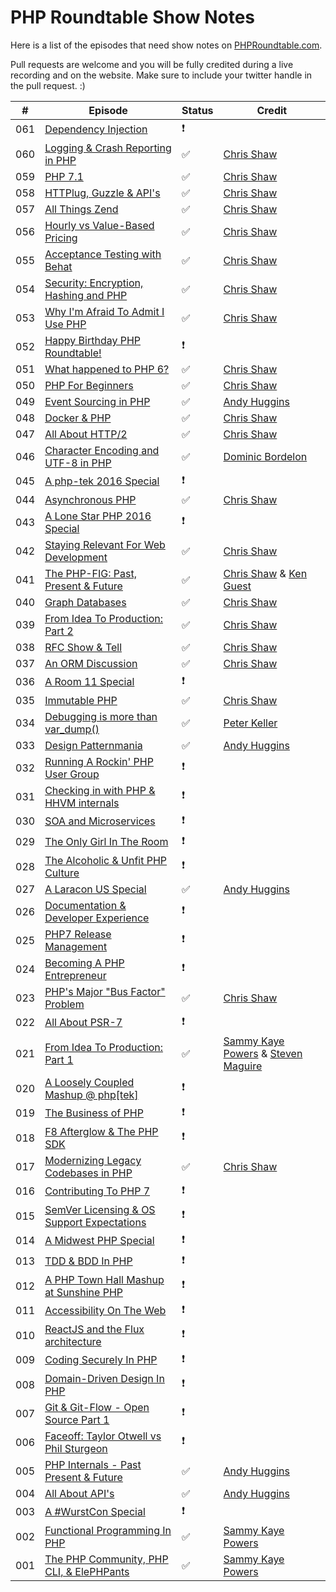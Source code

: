 # PHP Roundtable Show Notes

Here is a list of the episodes that need show notes on [PHPRoundtable.com](https://www.phproundtable.com/).

Pull requests are welcome and you will be fully credited during a live recording and on the website. Make sure to include your twitter handle in the pull request. :)

|   #   |  Episode  |  Status  |  Credit  |
|-------|-----------|----------|----------|
|  061  |  [Dependency Injection][061]  |  :exclamation:  |    |
|  060  |  [Logging & Crash Reporting in PHP][060]  |  :white_check_mark:  |  [Chris Shaw][@chris48s]  |
|  059  |  [PHP 7.1][059]  |  :white_check_mark:  |  [Chris Shaw][@chris48s]  |
|  058  |  [HTTPlug, Guzzle & API's][058]  |  :white_check_mark:  |  [Chris Shaw][@chris48s]  |
|  057  |  [All Things Zend][057]  |  :white_check_mark:  |  [Chris Shaw][@chris48s]  |
|  056  |  [Hourly vs Value-Based Pricing][056]  |  :white_check_mark:  |  [Chris Shaw][@chris48s]  |
|  055  |  [Acceptance Testing with Behat][055]  |  :white_check_mark:  |  [Chris Shaw][@chris48s]  |
|  054  |  [Security: Encryption, Hashing and PHP][054]  |  :white_check_mark:  |  [Chris Shaw][@chris48s]  |
|  053  |  [Why I'm Afraid To Admit I Use PHP][053]  |  :white_check_mark:  |  [Chris Shaw][@chris48s]  |
|  052  |  [Happy Birthday PHP Roundtable!][052]  |  :exclamation:  |    |
|  051  |  [What happened to PHP 6?][051]  |  :white_check_mark:  |  [Chris Shaw][@chris48s]  |
|  050  |  [PHP For Beginners][050]  |  :white_check_mark:  |  [Chris Shaw][@chris48s]  |
|  049  |  [Event Sourcing in PHP][049]  |  :white_check_mark:  |  [Andy Huggins][@andy_huggins]  |
|  048  |  [Docker & PHP][048]  |  :white_check_mark:  |  [Chris Shaw][@chris48s]  |
|  047  |  [All About HTTP/2][047]  |  :white_check_mark:  |  [Chris Shaw][@chris48s]  |
|  046  |  [Character Encoding and UTF-8 in PHP][046]  |  :white_check_mark:  |  [Dominic Bordelon][@dominicbordelon]  |
|  045  |  [A php-tek 2016 Special][045]  |  :exclamation:  |    |
|  044  |  [Asynchronous PHP][044]  |  :white_check_mark:  |  [Chris Shaw][@chris48s]  |
|  043  |  [A Lone Star PHP 2016 Special][043]  |  :exclamation:  |    |
|  042  |  [Staying Relevant For Web Development][042]  |  :white_check_mark:  |  [Chris Shaw][@chris48s]  |
|  041  |  [The PHP-FIG: Past, Present & Future][041]  |  :white_check_mark:  |  [Chris Shaw][@chris48s] & [Ken Guest][@kenguest]  |
|  040  |  [Graph Databases][040]  |  :white_check_mark:  |  [Chris Shaw][@chris48s]  |
|  039  |  [From Idea To Production: Part 2][039]  |  :white_check_mark:  |  [Chris Shaw][@chris48s]  |
|  038  |  [RFC Show & Tell][038]  |  :white_check_mark:  |  [Chris Shaw][@chris48s]  |
|  037  |  [An ORM Discussion][037]  |  :white_check_mark:  |  [Chris Shaw][@chris48s]  |
|  036  |  [A Room 11 Special][036]  |  :exclamation:  |    |
|  035  |  [Immutable PHP][035]  |  :white_check_mark:  |  [Chris Shaw][@chris48s]  |
|  034  |  [Debugging is more than var_dump()][034]  |  :white_check_mark:  |  [Peter Keller][@petekeller2]  |
|  033  |  [Design Patternmania][033] |  :white_check_mark:  |  [Andy Huggins][@andy_huggins] |
|  032  |  [Running A Rockin' PHP User Group][032]  |  :exclamation:  |    |
|  031  |  [Checking in with PHP & HHVM internals][031]  |  :exclamation:  |    |
|  030  |  [SOA and Microservices][030]  |  :exclamation:  |    |
|  029  |  [The Only Girl In The Room][029]  |  :exclamation:  |    |
|  028  |  [The Alcoholic & Unfit PHP Culture][028]  |  :exclamation:  |    |
|  027  |  [A Laracon US Special][027]  |  :white_check_mark:  |  [Andy Huggins][@andy_huggins]  |
|  026  |  [Documentation & Developer Experience][026]  |  :exclamation:  |    |
|  025  |  [PHP7 Release Management][025]  |  :exclamation:  |    |
|  024  |  [Becoming A PHP Entrepreneur][024]  |  :exclamation:  |    |
|  023  |  [PHP's Major "Bus Factor" Problem][023]  |  :white_check_mark:  |  [Chris Shaw][@chris48s]  |
|  022  |  [All About PSR-7][022]  |  :exclamation:  |    |
|  021  |  [From Idea To Production: Part 1][021]  |  :white_check_mark:  |  [Sammy Kaye Powers][@SammyK] & [Steven Maguire][@StevenMaguire]  |
|  020  |  [A Loosely Coupled Mashup @ php[tek]][020]  |  :exclamation:  |    |
|  019  |  [The Business of PHP][019]  |  :exclamation:  |    |
|  018  |  [F8 Afterglow & The PHP SDK][018]  |  :exclamation:  |    |
|  017  |  [Modernizing Legacy Codebases in PHP][017]  |  :white_check_mark:  |  [Chris Shaw][@chris48s]  |
|  016  |  [Contributing To PHP 7][016]  |  :exclamation:  |    |
|  015  |  [SemVer Licensing & OS Support Expectations][015]  |  :exclamation:  |    |
|  014  |  [A Midwest PHP Special][014]  |  :exclamation:  |    |
|  013  |  [TDD & BDD In PHP][013]  |  :exclamation:  |    |
|  012  |  [A PHP Town Hall Mashup at Sunshine PHP][012]  |  :exclamation:  |    |
|  011  |  [Accessibility On The Web][011]  |  :exclamation:  |    |
|  010  |  [ReactJS and the Flux architecture][010]  |  :exclamation:  |    |
|  009  |  [Coding Securely In PHP][009]  |  :exclamation:  |    |
|  008  |  [Domain-Driven Design In PHP][008]  |  :exclamation:  |    |
|  007  |  [Git & Git-Flow - Open Source Part 1][007]  |  :exclamation:  |    |
|  006  |  [Faceoff: Taylor Otwell vs Phil Sturgeon][006]  |  :exclamation:  |    |
|  005  |  [PHP Internals - Past Present & Future][005]  |  :white_check_mark:  |  [Andy Huggins][@andy_huggins]  |
|  004  |  [All About API's][004]  |  :white_check_mark:  |  [Andy Huggins][@andy_huggins]  |
|  003  |  [A #WurstCon Special][003]  |  :exclamation:  |    |
|  002  |  [Functional Programming In PHP][002]  |  :white_check_mark:  |  [Sammy Kaye Powers][@SammyK]  |
|  001  |  [The PHP Community, PHP CLI, & ElePHPants][001]  |  :white_check_mark:  |  [Sammy Kaye Powers][@SammyK]  |

[061]: https://www.phproundtable.com/episode/dependency-injection-and-psr-11
[060]: https://www.phproundtable.com/episode/logging-and-crash-reporting-in-php
[059]: https://www.phproundtable.com/episode/php-7-1
[058]: https://www.phproundtable.com/episode/httplug-guzzle-and-apis
[057]: https://www.phproundtable.com/episode/all-things-zend-framework-apigility-certification
[056]: https://www.phproundtable.com/episode/hourly-vs-value-based-pricing
[055]: https://www.phproundtable.com/episode/acceptance-testing-with-behat
[054]: https://www.phproundtable.com/episode/security-encryption-hashing-and-php
[053]: https://www.phproundtable.com/episode/why-im-afraid-to-admit-im-a-php-programmer
[052]: https://www.phproundtable.com/episode/behind-the-scenes-of-two-years-of-the-php-roundtable
[051]: https://www.phproundtable.com/episode/what-happened-to-php-6
[050]: https://www.phproundtable.com/episode/php-for-beginners
[049]: https://www.phproundtable.com/episode/event-sourcing-in-php
[048]: https://www.phproundtable.com/episode/docker-and-php
[047]: https://www.phproundtable.com/episode/all-about-http2
[046]: https://www.phproundtable.com/episode/character-encoding-and-utf-8-in-php
[045]: https://www.phproundtable.com/episode/live-from-php-tek-2016
[044]: https://www.phproundtable.com/episode/asynchronous-php
[043]: https://www.phproundtable.com/episode/a-lone-star-php-2016-special
[042]: https://www.phproundtable.com/episode/staying-relevant-in-an-ever-changing-web-development-world
[041]: https://www.phproundtable.com/episode/the-php-framework-interop-group-past-present-future
[040]: https://www.phproundtable.com/episode/using-graph-databases-in-php
[039]: https://www.phproundtable.com/episode/part-2-turning-an-idea-into-code-for-production
[038]: https://www.phproundtable.com/episode/proposed-features-of-php-71
[037]: https://www.phproundtable.com/episode/orms-and-the-active-record-data-mapper-paradigms
[036]: https://www.phproundtable.com/episode/discussions-from-room-11-on-stack-overflow
[035]: https://www.phproundtable.com/episode/immutability-and-functional-concepts-in-php
[034]: https://www.phproundtable.com/episode/debugging-is-more-than-var-dump
[033]: https://www.phproundtable.com/episode/keeping-code-simple-in-a-design-pattern-world
[032]: https://www.phproundtable.com/episode/running-a-rockin-php-user-group
[031]: https://www.phproundtable.com/episode/checking-in-with-php-and-hhvm-internals
[030]: https://www.phproundtable.com/episode/service-oriented-architecture-and-microservices
[029]: https://www.phproundtable.com/episode/being-a-woman-in-the-php-community
[028]: https://www.phproundtable.com/episode/the-alcoholic-and-unfit-php-culture
[027]: https://www.phproundtable.com/episode/a-2015-laracon-us-special
[026]: https://www.phproundtable.com/episode/documentation-and-developer-experience
[025]: https://www.phproundtable.com/episode/php7-release-management
[024]: https://www.phproundtable.com/episode/how-to-become-a-php-entrepreneur
[023]: https://www.phproundtable.com/episode/how-the-bus-factor-may-negatively-impact-the-php-ecosystem
[022]: https://www.phproundtable.com/episode/psr-7-streams-immutability-middleware-oh-my
[021]: https://www.phproundtable.com/episode/part-1-turning-an-idea-into-code-for-production
[020]: https://www.phproundtable.com/episode/a-loosely-coupled-mashup-phptek-2015
[019]: https://www.phproundtable.com/episode/the-business-side-of-php-clients-customer-service-pricing-oh-my
[018]: https://www.phproundtable.com/episode/f8-2015-facebook-developer-conference-and-the-new-php-sdk
[017]: https://www.phproundtable.com/episode/how-to-convert-a-legacy-codebase-to-modern-php
[016]: https://www.phproundtable.com/episode/contributing-to-php-7-with-the-gophp7-ext-project
[015]: https://www.phproundtable.com/episode/semver-licensing-os-support-expectations-open-source-series-part-2
[014]: https://www.phproundtable.com/episode/a-2015-midwest-php-special
[013]: https://www.phproundtable.com/episode/test-driven-development-and-behavior-driven-development-in-php
[012]: https://www.phproundtable.com/episode/a-2015-sunshine-php-special
[011]: https://www.phproundtable.com/episode/accessibility-on-the-web
[010]: https://www.phproundtable.com/episode/implementing-reactjs-and-the-flux-application-architecture
[009]: https://www.phproundtable.com/episode/coding-securely-in-php
[008]: https://www.phproundtable.com/episode/domain-driven-design-in-php
[007]: https://www.phproundtable.com/episode/open-source-series-part-1-git-git-flow
[006]: https://www.phproundtable.com/episode/faceoff-taylor-otwell-vs-phil-sturgeon-debating-all-the-things
[005]: https://www.phproundtable.com/episode/php-internals-past-present-future
[004]: https://www.phproundtable.com/episode/all-about-web-apis-raml-oauth-hateoas
[003]: https://www.phproundtable.com/episode/a-2014-wurstcon-special
[002]: https://www.phproundtable.com/episode/functional-programming-non-blocking-asynchronous-event-driven-in-php
[001]: https://www.phproundtable.com/episode/the-php-community-php-from-the-command-line-and-elephpants

[@SammyK]: https://twitter.com/SammyK
[@andy_huggins]: https://twitter.com/andy_huggins
[@StevenMaguire]: https://twitter.com/StevenMaguire
[@chris48s]: https://github.com/chris48s
[@kenguest]: https://twitter.com/kenguest
[@dominicbordelon]: https://twitter.com/dominicbordelon
[@petekeller2]: https://twitter.com/petekeller2
